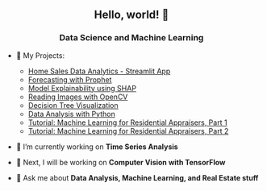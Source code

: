 <h2 align="center">Hello, world! 👋</h1>
<h3 align="center">Data Science and Machine Learning</h3> 

- 📃 My Projects:
     -  [Home Sales Data Analytics - Streamlit App](https://github.com/AngeloDSML/Analytics_Streamlit_App)
     -  [Forecasting with Prophet](https://github.com/AngeloDSML/Prophet_Forecast)  
     -  [Model Explainability using SHAP](https://github.com/AngeloDSML/Explainability_SHAP)
     -  [Reading Images with OpenCV](https://github.com/AngeloDSML/Reading_Images_with_OpenCV)
     -  [Decision Tree Visualization](https://github.com/AngeloDSML/DecisionTree_Visualization)
     -  [Data Analysis with Python](https://github.com/AngeloDSML/Data_Analysis_with_Python)
     -  [Tutorial: Machine Learning for Residential Appraisers, Part 1](https://github.com/AngeloDSML/Home_Valuation_Part_1)
     -  [Tutorial: Machine Learning for Residential Appraisers, Part 2](https://github.com/AngeloDSML/Home_Valuation_Part_2)
 
- 🌱 I’m currently working on **Time Series Analysis**

- 🔮 Next, I will be working on **Computer Vision with TensorFlow**

- 💬 Ask me about **Data Analysis, Machine Learning, and Real Estate stuff**


